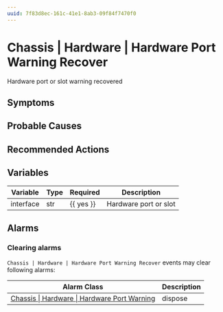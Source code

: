 ```yaml
---
uuid: 7f83d8ec-161c-41e1-8ab3-09f84f7470f0
---
```

# Chassis | Hardware | Hardware Port Warning Recover

Hardware port or slot warning recovered

## Symptoms

## Probable Causes

## Recommended Actions

## Variables

Variable | Type | Required | Description
--- | --- | --- | ---
interface | str | {{ yes }} | Hardware port or slot

## Alarms

### Clearing alarms

`Chassis | Hardware | Hardware Port Warning Recover` events may clear following alarms:

Alarm Class | Description
--- | ---
[Chassis \| Hardware \| Hardware Port Warning](../../../alarm-classes/chassis/hardware/hardware-port-warning.md) | dispose
